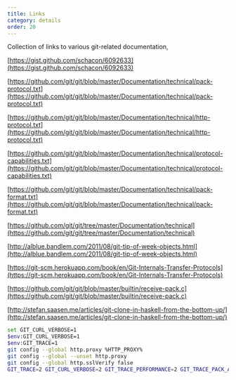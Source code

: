 ```yaml
---
title: Links
category: details
order: 20
---
```


Collection of links to various git-related documentation,

[https://gist.github.com/schacon/6092633](https://gist.github.com/schacon/6092633)

[https://github.com/git/git/blob/master/Documentation/technical/pack-protocol.txt](https://github.com/git/git/blob/master/Documentation/technical/pack-protocol.txt)

[https://github.com/git/git/blob/master/Documentation/technical/http-protocol.txt](https://github.com/git/git/blob/master/Documentation/technical/http-protocol.txt)

[https://github.com/git/git/blob/master/Documentation/technical/protocol-capabilities.txt](https://github.com/git/git/blob/master/Documentation/technical/protocol-capabilities.txt)

[https://github.com/git/git/blob/master/Documentation/technical/pack-format.txt](https://github.com/git/git/blob/master/Documentation/technical/pack-format.txt)

[https://github.com/git/git/tree/master/Documentation/technical](https://github.com/git/git/tree/master/Documentation/technical)

[http://alblue.bandlem.com/2011/08/git-tip-of-week-objects.html](http://alblue.bandlem.com/2011/08/git-tip-of-week-objects.html)

[https://git-scm.herokuapp.com/book/en/Git-Internals-Transfer-Protocols](https://git-scm.herokuapp.com/book/en/Git-Internals-Transfer-Protocols)

[https://github.com/git/git/blob/master/builtin/receive-pack.c](https://github.com/git/git/blob/master/builtin/receive-pack.c)

[http://stefan.saasen.me/articles/git-clone-in-haskell-from-the-bottom-up/](http://stefan.saasen.me/articles/git-clone-in-haskell-from-the-bottom-up/)

```bash
set GIT_CURL_VERBOSE=1
$env:GIT_CURL_VERBOSE=1
$env:GIT_TRACE=1
git config --global http.proxy %HTTP_PROXY%
git config --global --unset http.proxy
git config --global http.sslVerify false
GIT_TRACE=2 GIT_CURL_VERBOSE=2 GIT_TRACE_PERFORMANCE=2 GIT_TRACE_PACK_ACCESS=2 GIT_TRACE_PACKET=2 GIT_TRACE_PACKFILE=2 GIT_TRACE_SETUP=2 GIT_TRACE_SHALLOW=2
```
